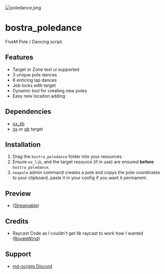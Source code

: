 ![poledance,png](https://github.com/B0STRA/bostra_poledance/assets/119994243/76e5d08d-5d5d-4903-8bcf-8392f508eebe)
# bostra_poledance

FiveM Pole / Dancing script.

## Features
- Target or Zone text ui supported
- 3 unique pole dances
- 6 enticing lap dances
- Job locks with target
- Dynamic tool for creating new poles
- Easy new locaiton adding


## Dependencies
- [ox_lib](https://github.com/overextended/ox_lib)
- [ox](https://github.com/overextended/ox_target) or [qb](https://github.com/qbcore-framework/qb-target) target

## Installation
1. Drag the `bostra_poledance` folder into your resources.
2. Ensure `ox_lib`, and the target resource (if in use) are ensured **before** `bostra_poledance`.
3. `newpole` admin command creates a pole and copys the pole coordinates to your clipboard, paste it in your config if you want it permanent.

## Preview
- ([Streamable](https://streamable.com/fphors))

## Credits
- Raycast Code as I couldn't get lib raycast to work how I wanted ([RoyaleWind](https://github.com/RoyaleWind/RW_DRAW))

## Support
- [md-scripts Discord](https://discord.gg/RVx8nVwcEG)
